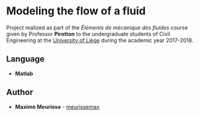 # Modeling the flow of a fluid

Project realized as part of the *Éléments de mécanique des fluides* course given by Professor **Pirotton** to the undergraduate students of Civil Engineering at the [University of Liège](https://www.uliege.be/) during the academic year 2017-2018.

## Language

* **Matlab**

## Author

* **Maxime Meurisse** - [meurissemax](https://github.com/meurissemax)

